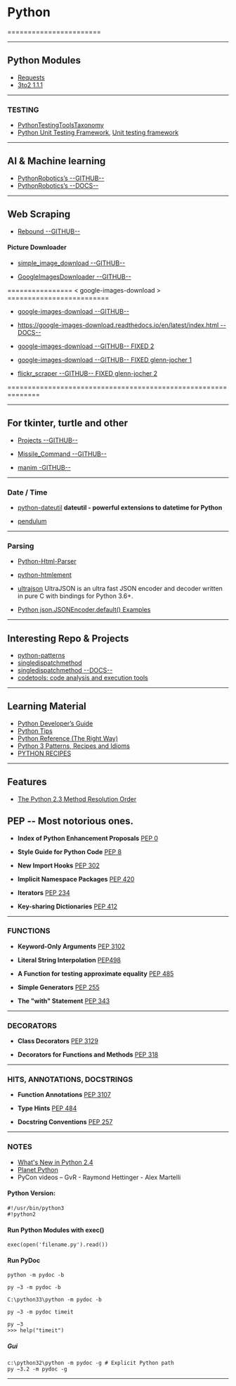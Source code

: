 # Python
=======================


-----------------------------------------------------------------------------------------------------


## Python Modules 


- [Requests](https://requests.readthedocs.io/en/master/)
- [3to2 1.1.1 ](https://pypi.org/project/3to2/)

-----------------------------------------------------------------------------------------------------

### TESTING

- [PythonTestingToolsTaxonomy](https://wiki.python.org/moin/PythonTestingToolsTaxonomy)
- [Python Unit Testing Framework](http://pyunit.sourceforge.net/pyunit.html), [ Unit testing framework](https://docs.python.org/3/library/unittest.html)

-----------------------------------------------------------------------------------------------------

## AI & Machine learning

- [PythonRobotics’s --GITHUB--](https://github.com/AtsushiSakai/PythonRobotics?utm_source=mybridge&utm_medium=blog&utm_campaign=read_more)
- [PythonRobotics’s --DOCS--](https://pythonrobotics.readthedocs.io/en/latest/)

-----------------------------------------------------------------------------------------------------

## Web Scraping

- [Rebound --GITHUB--](https://github.com/shobrook/rebound?utm_source=mybridge&utm_medium=blog&utm_campaign=read_more)

#### Picture Downloader

- [simple_image_download  --GITHUB--](https://github.com/RiddlerQ/simple_image_download)

- [GoogleImagesDownloader --GITHUB--](https://github.com/WuLC/GoogleImagesDownloader)

================ < google-images-download > =========================

- [google-images-download --GITHUB--](https://github.com/hardikvasa/google-images-download?utm_source=mybridge&utm_medium=blog&utm_campaign=read_more)
- [https://google-images-download.readthedocs.io/en/latest/index.html --DOCS--](https://google-images-download.readthedocs.io/en/latest/index.html)

- [google-images-download --GITHUB-- FIXED 2](https://github.com/voins/google-images-download/blob/patch-1/google_images_download/google_images_download.py)

- [google-images-download --GITHUB-- FIXED glenn-jocher 1](https://github.com/ultralytics/google-images-download)
- [flickr_scraper --GITHUB-- FIXED glenn-jocher 2](https://github.com/ultralytics/flickr_scraper)

==============================================================

-----------------------------------------------------------------------------------------------------


## For tkinter, turtle and other

- [Projects --GITHUB--](https://github.com/wynand1004/Projects)
- [Missile_Command --GITHUB--](https://github.com/wynand1004/Missile_Command)

- [manim -GITHUB--](https://github.com/3b1b/manCim?utm_source=mybridge&utm_medium=blog&utm_campaign=read_more)

-----------------------------------------------------------------------------------------------------

### Date / Time

- [python-dateutil](https://pypi.org/project/python-dateutil/)
**dateutil - powerful extensions to datetime for Python**

- [pendulum](https://github.com/sdispater/pendulum)

-----------------------------------------------------------------------------------------------------

### Parsing

- [Python-Html-Parser](https://github.com/Kodak1234/Python-Html-Parser)
- [python-htmlement](https://github.com/willforde/python-htmlement)
- [ultrajson](https://github.com/ultrajson/ultrajson)
UltraJSON is an ultra fast JSON encoder and decoder written in pure C with bindings for Python 3.6+.

- [Python json.JSONEncoder.default() Examples ](https://www.programcreek.com/python/example/98492/json.JSONEncoder.default)

-----------------------------------------------------------------------------------------------------

## Interesting Repo & Projects

- [python-patterns](https://github.com/faif/python-patterns)
- [singledispatchmethod](https://github.com/ikalnytskyi/singledispatchmethod)
- [singledispatchmethod --DOCS--](https://github.com/python/cpython/blob/77f0a23e7a9fb247101b9b14a060c4ba1c4b87a5/Lib/functools.py#L891)
- [codetools: code analysis and execution tools](https://github.com/enthought/codetools)

-----------------------------------------------------------------------------------------------------

## Learning Material

- [Python Developer’s Guide](https://devguide.python.org)
- [Python Tips](https://book.pythontips.com/en/latest/index.html)
- [Python Reference (The Right Way)](https://python-reference.readthedocs.io/en/latest/index.html)
- [Python 3 Patterns, Recipes and Idioms](https://python-3-patterns-idioms-test.readthedocs.io/en/latest/index.html)
- [PYTHON RECIPES](https://code.activestate.com/recipes/langs/python/)

-----------------------------------------------------------------------------------------------------

## Features

- [The Python 2.3 Method Resolution Order](https://www.python.org/download/releases/2.3/mro/)

## PEP -- Most notorious ones.

- **Index of Python Enhancement Proposals** [PEP 0](https://www.python.org/dev/peps/)

- **Style Guide for Python Code** [PEP 8](https://www.python.org/dev/peps/pep-0008/)

- **New Import Hooks** [PEP 302](https://www.python.org/dev/peps/pep-0302/)

- **Implicit Namespace Packages** [PEP 420](https://www.python.org/dev/peps/pep-0420/)

- **Iterators** [PEP 234](https://www.python.org/dev/peps/pep-0234/)

- **Key-sharing Dictionaries** [PEP 412](https://www.python.org/dev/peps/pep-0412/)

-----------------------------------------------------------------------------------------------------

### FUNCTIONS

- **Keyword-Only Arguments** [PEP 3102](https://www.python.org/dev/peps/pep-3102/)

- **Literal String Interpolation** [PEP498](https://www.python.org/dev/peps/pep-0498/)

- **A Function for testing approximate equality** [PEP 485](https://www.python.org/dev/peps/pep-0485/)

- **Simple Generators** [PEP 255](https://www.python.org/dev/peps/pep-0255/)

- **The "with" Statement** [PEP 343](https://www.python.org/dev/peps/pep-0343/)

-----------------------------------------------------------------------------------------------------

### DECORATORS

- **Class Decorators** [PEP 3129](https://www.python.org/dev/peps/pep-3129/)

- **Decorators for Functions and Methods** [PEP 318](https://www.python.org/dev/peps/pep-0318/)


-----------------------------------------------------------------------------------------------------

### HITS, ANNOTATIONS, DOCSTRINGS

- **Function Annotations** [PEP 3107](https://www.python.org/dev/peps/pep-3107/)

- **Type Hints** [PEP 484](https://www.python.org/dev/peps/pep-0484/)

- **Docstring Conventions** [PEP 257](https://www.python.org/dev/peps/pep-0257/)

-----------------------------------------------------------------------------------------------------

### NOTES

- [What's New in Python 2.4](https://docs.python.org/2.4/whatsnew/contents.html)
- [Planet Python](https://planetpython.org/)
- PyCon videos – GvR - Raymond Hettinger - Alex Martelli



#### Python Version:
```
#!/usr/bin/python3
#!python2

```


#### Run Python Modules with exec()

```
exec(open('filename.py').read())
```

#### Run PyDoc 


```
python -m pydoc -b

py −3 -m pydoc -b

C:\python33\python -m pydoc -b

```

```
py −3 -m pydoc timeit

py −3
>>> help("timeit")
```

##### Gui

```
c:\python32\python -m pydoc -g # Explicit Python path
py −3.2 -m pydoc -g

```
-----------------------------------------------------------------------------------------------------